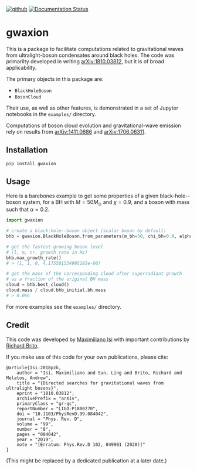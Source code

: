 [![github](https://img.shields.io/badge/GitHub-gwaxion-blue)](https://github.com/maxisi/gwaxion)
[![Documentation Status](https://readthedocs.org/projects/gwaxion/badge/?version=latest)](https://gwaxion.readthedocs.io/en/latest/?badge=latest)

# gwaxion

This is a package to facilitate computations related to gravitational waves from ultralight-boson condensates around black holes.
The code was primarilty developed in writing [arXiv:1810.03812](https://arxiv.org/abs/1810.03812), but it is of broad applicability.

The primary objects in this package are:
- `BlackHoleBoson`
- `BosonCloud`

Their use, as well as other features, is demonstrated in a set of Jupyter notebooks in the `examples/` directory.

Computations of boson cloud evolution and gravitational-wave emission rely on results from [arXiv:1411.0686](https://arxiv.org/abs/1411.0686) and [arXiv:1706.06311](https://arxiv.org/abs/1706.06311).

## Installation

```
pip install gwaxion
```

## Usage

Here is a barebones example to get some properties of a given black-hole--boson system, for a BH with $M = 50 M_\odot$ and $\chi = 0.9$, and a boson with mass such that $\alpha = 0.2$.

``` python
import gwaxion

# create a black-hole--boson object (scalar boson by default)
bhb = gwaxion.BlackHoleBoson.from_parameters(m_bh=50, chi_bh=0.9, alpha=0.2)

# get the fastest-growing boson level
# (l, m, nr, growth rate in Hz)
bhb.max_growth_rate()
# > (1, 1, 0, 4.175501554995195e-06)

# get the mass of the corresponding cloud after superradiant growth
# as a fraction of the original BH mass
cloud = bhb.best_cloud()
cloud.mass / cloud.bhb_initial.bh.mass
# > 0.066
```

For more examples see the `examples/` directory.

## Credit

This code was developed by [Maximiliano Isi](http://maxisi.me) with important contributions by [Richard Brito](https://richardbrito.weebly.com).

If you make use of this code for your own publications, please cite:
```
@article{Isi:2018pzk,
    author = "Isi, Maximiliano and Sun, Ling and Brito, Richard and Melatos, Andrew",
    title = "{Directed searches for gravitational waves from ultralight bosons}",
    eprint = "1810.03812",
    archivePrefix = "arXiv",
    primaryClass = "gr-qc",
    reportNumber = "LIGO-P1800270",
    doi = "10.1103/PhysRevD.99.084042",
    journal = "Phys. Rev. D",
    volume = "99",
    number = "8",
    pages = "084042",
    year = "2019",
    note = "[Erratum: Phys.Rev.D 102, 049901 (2020)]"
}
```

(This might be replaced by a dedicated publication at a later date.)
